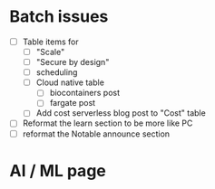 # Batch issues

- [ ] Table items for 
  - [ ] "Scale" 
  - [ ] "Secure by design" 
  - [ ] scheduling
  - [ ] Cloud native table
    - [ ] biocontainers post 
    - [ ] fargate post
  - [ ] Add cost serverless blog post to "Cost" table
- [ ] Reformat the learn section to be more like PC
- [ ] reformat the Notable announce section

# AI / ML page 

